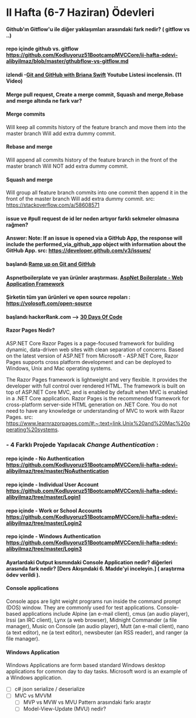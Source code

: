 # II Hafta (6-7 Haziran) Ödevleri 

#### Github'ın Gitflow'u ile diğer yaklaşımları arasındaki fark nedir? ( gitflow vs ..) 
#### repo içinde github vs. gitflow https://github.com/Kodluyoruz51BootcampMVCCore/ii-hafta-odevi-alibyilmaz/blob/master/gthubflow-vs-gitflow.md

#### izlendi -[Git and GitHub with Briana Swift](https://www.youtube.com/playlist?list=PLg7s6cbtAD17Gw5u8644bgKhgRLiJXdX4) Youtube Listesi incelensin. (11 Video) 

####  Merge pull request, Create a merge commit, Squash and merge,Rebase and merge altında ne fark var?
#### Merge commits
Will keep all commits history of the feature branch and move them into the master branch
Will add extra dummy commit.
#### Rebase and merge
Will append all commits history of the feature branch in the front of the master branch
Will NOT add extra dummy commit.
#### Squash and merge
Will group all feature branch commits into one commit then append it in the front of the master branch
Will add extra dummy commit.
src: https://stackoverflow.com/a/58608571

 
####  issue ve #pull request de id ler neden artıyor farklı sekmeler olmasına rağmen?

#### Answer: Note: If an issue is opened via a GitHub App, the response will include the performed_via_github_app object with information about the GitHub App. src: https://developer.github.com/v3/issues/

#### başlandı [Ramp up on Git and GitHub](https://lab.github.com/githubtraining/paths/ramp-up-on-git-and-github) 

#### Aspnetboilerplate ve yan ürünler araştırması. [AspNet Boilerplate - Web Application Framework](https://aspnetboilerplate.com/)

#### Şirketin tüm yan ürünleri ve open source repoları : https://volosoft.com/open-source 

#### başlandı hackerRank.com --> [30 Days Of Code](https://www.hackerrank.com/domains/tutorials/30-days-of-code) 

#### Razor Pages Nedir?
ASP.NET Core Razor Pages is a page-focused framework for building dynamic, data-driven web sites with clean separation of concerns. Based on the latest version of ASP.NET from Microsoft - ASP.NET Core, Razor Pages supports cross platform development and can be deployed to Windows, Unix and Mac operating systems.

The Razor Pages framework is lightweight and very flexible. It provides the developer with full control over rendered HTML. The framework is built on top of ASP.NET Core MVC, and is enabled by default when MVC is enabled in a .NET Core application. Razor Pages is the recommended framework for cross-platform server-side HTML generation on .NET Core. You do not need to have any knowledge or understanding of MVC to work with Razor Pages.
src: https://www.learnrazorpages.com/#:~:text=link,Unix%20and%20Mac%20operating%20systems.

### -  4 Farklı Projede Yapılacak *Change Authentication* :
#### repo içinde  -  No Authentication https://github.com/Kodluyoruz51BootcampMVCCore/ii-hafta-odevi-alibyilmaz/tree/master/NoAuthentication
 
#### repo içinde -  Individual User Account https://github.com/Kodluyoruz51BootcampMVCCore/ii-hafta-odevi-alibyilmaz/tree/master/Login1
 
#### repo içinde -  Work or School Accounts https://github.com/Kodluyoruz51BootcampMVCCore/ii-hafta-odevi-alibyilmaz/tree/master/Login2
 
#### repo içinde  -  Windows Authentication https://github.com/Kodluyoruz51BootcampMVCCore/ii-hafta-odevi-alibyilmaz/tree/master/Login3

#### Ayarlardaki Output kısmındaki Console Application nedir? diğerleri arasında fark nedir? [Ders Akışındaki 6. Madde'yi inceleyin.] ( araştırma ödev verildi ).

#### Console applications 
Console apps are light weight programs run inside the command prompt (DOS) window. They are commonly used for test applications.
Console-based applications include Alpine (an e-mail client), cmus (an audio player), Irssi (an IRC client), Lynx (a web browser), Midnight Commander (a file manager), Music on Console (an audio player), Mutt (an e-mail client), nano (a text editor), ne (a text editor), newsbeuter (an RSS reader), and ranger (a file manager).

#### Windows Application 
Windows Applications are form based standard Windows desktop applications for common day to day tasks. Microsoft word is an example of a Windows application.

- [ ] c# json serialize / deserialize
- [ ] MVC vs MVVM
   - [ ] MVP vs MVW vs MVU Pattern arasındaki farkı araştır
   - [ ] Model-View-Update (MVU) nedir?
